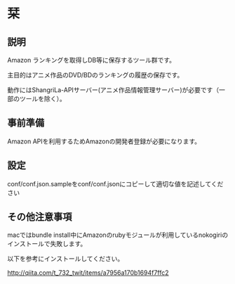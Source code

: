 # 栞


## 説明

Amazon ランキングを取得しDB等に保存するツール群です。

主目的はアニメ作品のDVD/BDのランキングの履歴の保存です。

動作にはShangriLa-APIサーバー(アニメ作品情報管理サーバー)が必要です（一部のツールを除く）。


## 事前準備

Amazon APIを利用するためAmazonの開発者登録が必要になります。

## 設定

conf/conf.json.sampleをconf/conf.jsonにコピーして適切な値を記述してください


## その他注意事項

macではbundle install中にAmazonのrubyモジュールが利用しているnokogiriのインストールで失敗します。

以下を参考にインストールしてください。

http://qiita.com/t_732_twit/items/a7956a170b1694f7ffc2

